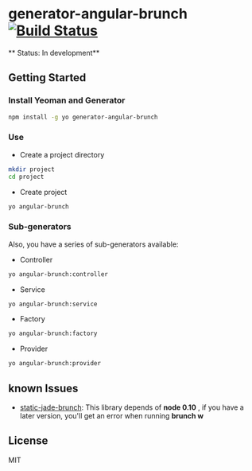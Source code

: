 # generator-angular-brunch [![Build Status](https://secure.travis-ci.org/JotaMiller/generator-angular-brunch.png?branch=master)](https://travis-ci.org/JotaMiller/generator-angular-brunch)

** Status: In development**


## Getting Started

### Install Yeoman and Generator


```bash
npm install -g yo generator-angular-brunch
```

### Use

* Create a project directory

```bash
mkdir project
cd project
```

* Create project

```bash
yo angular-brunch
```

### Sub-generators

Also, you have a series of sub-generators available:

* Controller

```bash
yo angular-brunch:controller
```

* Service

```bash
yo angular-brunch:service
```

* Factory

```bash
yo angular-brunch:factory
```


* Provider

```bash
yo angular-brunch:provider
```


## known Issues

* [static-jade-brunch](https://github.com/ilkosta/static-jade-brunch): This library depends of **node 0.10** , if you have a later version, you'll get an error when running **brunch w**

## License

MIT

